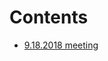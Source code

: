 # Contents

- [9.18.2018 meeting](https://github.com/Runbo94/TeamMeeting/blob/master/9.18.2018/outline.md)
